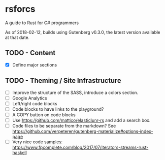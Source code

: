 # rsforcs
A guide to Rust for C# programmers

As of 2018-02-12, builds using Gutenberg v0.3.0, the latest version
available at that date.


## TODO - Content
- [X] Define major sections

## TODO - Theming / Site Infrastructure
- [ ] Improve the structure of the SASS, introduce a colors section.
- [ ] Google Analytics
- [ ] Left/right code blocks
- [ ] Code blocks to have links to the playground?
- [ ] A COPY button on code blocks
- [ ] Use https://github.com/mattico/elasticlunr-rs and add a search box.
- [ ] Code files to be separate from the markdown? See https://github.com/verpeteren/gutenberg-materialize#options-index-page
- [ ] Very nice code samples: https://www.fpcomplete.com/blog/2017/07/iterators-streams-rust-haskell
